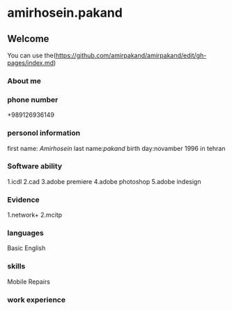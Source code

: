 # amirhosein.pakand
## Welcome

You can use the(https://github.com/amirpakand/amirpakand/edit/gh-pages/index.md) 

### About me



### phone number

 +989126936149

### personol information 
first name: *Amirhosein*
last name:*pakand*
birth day:novamber 1996 in tehran

### Software ability
1.icdl
2.cad
3.adobe premiere
4.adobe photoshop
5.adobe indesign

### Evidence
1.network+
2.mcitp

### languages
Basic English

### skills
Mobile Repairs

### work experience




